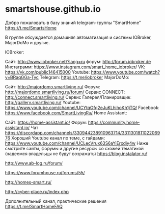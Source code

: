 # smartshouse.github.io

Добро пожаловать в базу знаний telegram-группы "SmartHome" https://t.me/SmartsHome

В группе обсуждается домашняя автоматизация и системы IOBroker, MajorDoMo и другие.

IOBroker:

Сайт: http://www.iobroker.net/?lang=ru
форум: http://forum.iobroker.de
Инстаграмм: https://www.instagram.com/smart_home_iobroker/
VK: https://vk.com/public146415000
Youtube: https://www.youtube.com/watch?v=BRaqGGa-Tyc
Telegram: https://t.me/iobroker
MajorDoMo:

Сайт: http://majordomo.smartliving.ru/
Форум: http://majordomo.smartliving.ru/forum/
Сервис CONNECT: http://connect.smartliving.ru/
Сервис Галерея/Планировщик: http://gallery.smartliving.ru/
Youtube: https://www.youtube.com/channel/UCYtqOfq2eJuKLhihoKh1jTQ/
Facebook: https://www.facebook.com/SmartLivingRu/
Home Assistant:

Сайт: https://home-assistant.io/
Форум: https://community.home-assistant.io/
Чат https://discordapp.com/channels/330944238910963714/331130181102206976
Хороший Youtube канал по теме, с гайдами: https://www.youtube.com/channel/UCLecVrux63S6aYiErxdiy4w
Ниже смотрите сайты, форумы и другие ресурсы со схожей тематикой (надеемся владельцы не будут возражать)
https://blog.instalator.ru/

http://www.ab-log.ru/forum/

https://www.forumhouse.ru/forums/55/

http://homes-smart.ru/

http://cyber-place.ru/index.php

Дополнительный канал, практические решения https://t.me/SmartHomeFAQ
